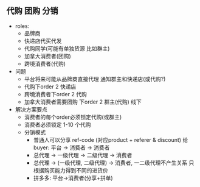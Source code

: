 ## 代购 团购 分销
+ roles: 
	- 品牌商 
	- 快递店代买代发 
	- 代购同学(可能有单独货源 比如群主) 
	- 加拿大消费者(团购)
	- 跨境消费者(代购)
+ 问题
	- 平台将来可能从品牌商直接代理 通知群主和快递店(或代购?)
	- 代购下order 2 快递店
	- 跨境消费者下order 2 代购
	- 加拿大消费者需要团购 下order 2 群主(代购) 线下
+ 解决方案要点
	- 消费者的每个order必须锁定代购(或群主)
	- 消费者必须锁定 1-10 个代购
	- 分销模式
		+ 普通人可以分享 ref-code (对应product + referer & discount) 给buyer: 平台 -> 消费者 -> 消费者
		+ 总代理 -> 一级代理 -> 二级代理 -> 消费者
		+ 总代理 -> (一级代理, 二级代理) -> 消费者, 一二级代理不产生关系 只根据购买能力得到不同的进货价
		+ 拼多多: 平台->消费者(分享+拼单)

